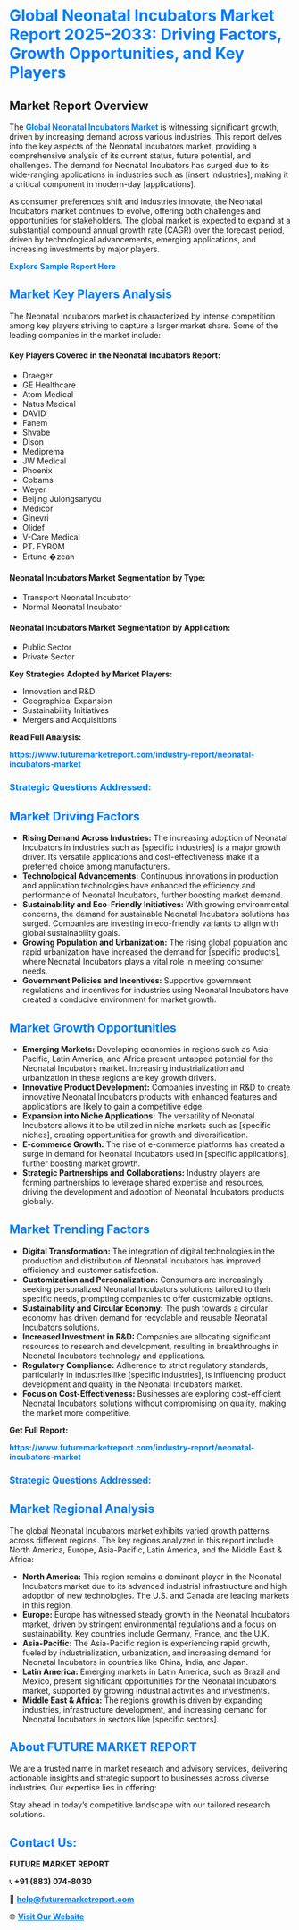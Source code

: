 <h1 style="color: #007BFF;">Global Neonatal Incubators Market Report 2025-2033: Driving Factors, Growth Opportunities, and Key Players</h1>

<section id="overview">
<h2>Market Report Overview</h2>
<p>The <a href="https://www.futuremarketreport.com/industry-report/neonatal-incubators-market" style="color: #007BFF; text-decoration: none;"><strong>Global Neonatal Incubators Market</strong></a> is witnessing significant growth, driven by increasing demand across various industries. This report delves into the key aspects of the Neonatal Incubators market, providing a comprehensive analysis of its current status, future potential, and challenges. The demand for Neonatal Incubators has surged due to its wide-ranging applications in industries such as [insert industries], making it a critical component in modern-day [applications].</p>
<p>As consumer preferences shift and industries innovate, the Neonatal Incubators market continues to evolve, offering both challenges and opportunities for stakeholders. The global market is expected to expand at a substantial compound annual growth rate (CAGR) over the forecast period, driven by technological advancements, emerging applications, and increasing investments by major players.</p>
</section>

<section id="overview">
<p><a href="https://www.futuremarketreport.com/request-sample/reportId=88956" style="color: #007BFF; text-decoration: none;"><strong>Explore Sample Report Here</strong></a></p>
</section>

<section id="key-players">
<h2 style="color: #007BFF;">Market Key Players Analysis</h2>
<p>The Neonatal Incubators market is characterized by intense competition among key players striving to capture a larger market share. Some of the leading companies in the market include:</p>
<h4>Key Players Covered in the Neonatal Incubators Report:</h4>
<ul><li>Draeger</li><li>GE Healthcare</li><li>Atom Medical</li><li>Natus Medical</li><li>DAVID</li><li>Fanem</li><li>Shvabe</li><li>Dison</li><li>Mediprema</li><li>JW Medical</li><li>Phoenix</li><li>Cobams</li><li>Weyer</li><li>Beijing Julongsanyou</li><li>Medicor</li><li>Ginevri</li><li>Olidef</li><li>V-Care Medical</li><li>PT. FYROM</li><li>Ertunc �zcan</li></ul>
<h4>Neonatal Incubators Market Segmentation by Type:</h4>
<ul><li>Transport Neonatal Incubator</li><li>Normal Neonatal Incubator</li></ul>

<h4>Neonatal Incubators Market Segmentation by Application:</h4>
<ul><li>Public Sector</li><li>Private Sector</li></ul>
<p><strong>Key Strategies Adopted by Market Players:</strong></p>
<ul>
<li>Innovation and R&D</li>
<li>Geographical Expansion</li>
<li>Sustainability Initiatives</li>
<li>Mergers and Acquisitions</li>
</ul>
</section>

<section>
<p><strong>Read Full Analysis: </strong></p><a href="https://www.futuremarketreport.com/industry-report/neonatal-incubators-market" style="color: #007BFF; text-decoration: none;"><strong>https://www.futuremarketreport.com/industry-report/neonatal-incubators-market</strong></a>
<h3 style="color: #007BFF;">Strategic Questions Addressed:</h3>
</section>

<section id="driving-factors">
<h2 style="color: #007BFF;">Market Driving Factors</h2>
<ul>
<li><strong>Rising Demand Across Industries:</strong> The increasing adoption of Neonatal Incubators in industries such as [specific industries] is a major growth driver. Its versatile applications and cost-effectiveness make it a preferred choice among manufacturers.</li>
<li><strong>Technological Advancements:</strong> Continuous innovations in production and application technologies have enhanced the efficiency and performance of Neonatal Incubators, further boosting market demand.</li>
<li><strong>Sustainability and Eco-Friendly Initiatives:</strong> With growing environmental concerns, the demand for sustainable Neonatal Incubators solutions has surged. Companies are investing in eco-friendly variants to align with global sustainability goals.</li>
<li><strong>Growing Population and Urbanization:</strong> The rising global population and rapid urbanization have increased the demand for [specific products], where Neonatal Incubators plays a vital role in meeting consumer needs.</li>
<li><strong>Government Policies and Incentives:</strong> Supportive government regulations and incentives for industries using Neonatal Incubators have created a conducive environment for market growth.</li>
</ul>
</section>

<section id="growth-opportunities">
<h2 style="color: #007BFF;">Market Growth Opportunities</h2>
<ul>
<li><strong>Emerging Markets:</strong> Developing economies in regions such as Asia-Pacific, Latin America, and Africa present untapped potential for the Neonatal Incubators market. Increasing industrialization and urbanization in these regions are key growth drivers.</li>
<li><strong>Innovative Product Development:</strong> Companies investing in R&D to create innovative Neonatal Incubators products with enhanced features and applications are likely to gain a competitive edge.</li>
<li><strong>Expansion into Niche Applications:</strong> The versatility of Neonatal Incubators allows it to be utilized in niche markets such as [specific niches], creating opportunities for growth and diversification.</li>
<li><strong>E-commerce Growth:</strong> The rise of e-commerce platforms has created a surge in demand for Neonatal Incubators used in [specific applications], further boosting market growth.</li>
<li><strong>Strategic Partnerships and Collaborations:</strong> Industry players are forming partnerships to leverage shared expertise and resources, driving the development and adoption of Neonatal Incubators products globally.</li>
</ul>
</section>

<section id="trending-factors">
<h2 style="color: #007BFF;">Market Trending Factors</h2>
<ul>
<li><strong>Digital Transformation:</strong> The integration of digital technologies in the production and distribution of Neonatal Incubators has improved efficiency and customer satisfaction.</li>
<li><strong>Customization and Personalization:</strong> Consumers are increasingly seeking personalized Neonatal Incubators solutions tailored to their specific needs, prompting companies to offer customizable options.</li>
<li><strong>Sustainability and Circular Economy:</strong> The push towards a circular economy has driven demand for recyclable and reusable Neonatal Incubators solutions.</li>
<li><strong>Increased Investment in R&D:</strong> Companies are allocating significant resources to research and development, resulting in breakthroughs in Neonatal Incubators technology and applications.</li>
<li><strong>Regulatory Compliance:</strong> Adherence to strict regulatory standards, particularly in industries like [specific industries], is influencing product development and quality in the Neonatal Incubators market.</li>
<li><strong>Focus on Cost-Effectiveness:</strong> Businesses are exploring cost-efficient Neonatal Incubators solutions without compromising on quality, making the market more competitive.</li>
</ul>
</section>

<section>
<p><strong>Get Full Report: </strong></p><a href="https://www.futuremarketreport.com/industry-report/neonatal-incubators-market" style="color: #007BFF; text-decoration: none;"><strong>https://www.futuremarketreport.com/industry-report/neonatal-incubators-market</strong></a>
<h3 style="color: #007BFF;">Strategic Questions Addressed:</h3>
</section>


<section id="regional-analysis">
<h2 style="color: #007BFF;">Market Regional Analysis</h2>
<p>The global Neonatal Incubators market exhibits varied growth patterns across different regions. The key regions analyzed in this report include North America, Europe, Asia-Pacific, Latin America, and the Middle East & Africa:</p>
<ul>
<li><strong>North America:</strong> This region remains a dominant player in the Neonatal Incubators market due to its advanced industrial infrastructure and high adoption of new technologies. The U.S. and Canada are leading markets in this region.</li>
<li><strong>Europe:</strong> Europe has witnessed steady growth in the Neonatal Incubators market, driven by stringent environmental regulations and a focus on sustainability. Key countries include Germany, France, and the U.K.</li>
<li><strong>Asia-Pacific:</strong> The Asia-Pacific region is experiencing rapid growth, fueled by industrialization, urbanization, and increasing demand for Neonatal Incubators in countries like China, India, and Japan.</li>
<li><strong>Latin America:</strong> Emerging markets in Latin America, such as Brazil and Mexico, present significant opportunities for the Neonatal Incubators market, supported by growing industrial activities and investments.</li>
<li><strong>Middle East & Africa:</strong> The region’s growth is driven by expanding industries, infrastructure development, and increasing demand for Neonatal Incubators in sectors like [specific sectors].</li>
</ul>
</section>

<footer>
<h2 style="color: #007BFF;">About FUTURE MARKET REPORT</h2>
<p>We are a trusted name in market research and advisory services, delivering actionable insights and strategic support to businesses across diverse industries. Our expertise lies in offering:</p>

<p>Stay ahead in today’s competitive landscape with our tailored research solutions.</p>

<h2 style="color: #007BFF;">Contact Us:</h2>
<p><strong>FUTURE MARKET REPORT</strong></p>
<p>📞 <strong>+91 (883) 074-8030</strong></p>
<p>📧 <strong><a href="mailto:help@futuremarketreport.com" style="color: #007BFF;">help@futuremarketreport.com</a></strong></p>
<p>🌐 <strong><a href="https://www.futuremarketreport.com/" style="color: #007BFF;">Visit Our Website</a></strong></p>
</footer>